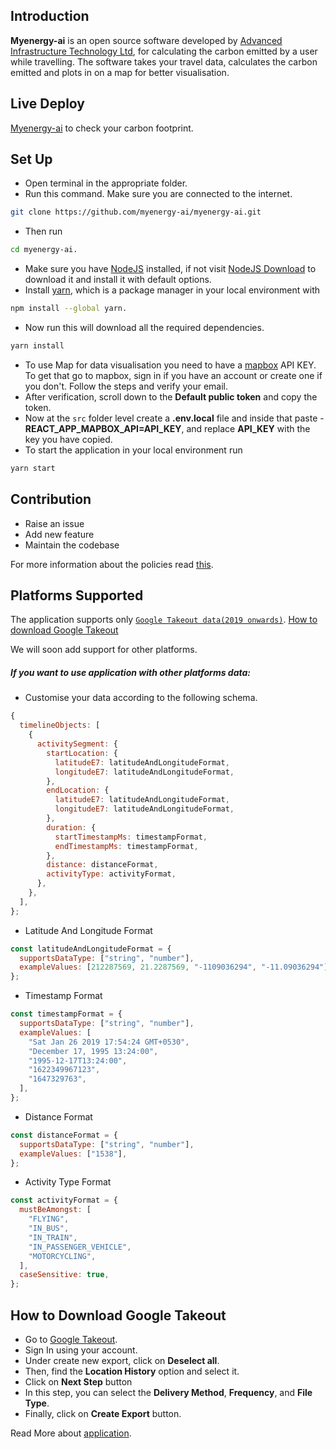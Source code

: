 ## Introduction

**Myenergy-ai** is an open source software developed by [Advanced Infrastructure Technology Ltd](https://www.advanced-infrastructure.co.uk/), for calculating the carbon emitted by a user while travelling. The software takes your travel data, calculates the carbon emitted and plots in on a map for better visualisation.

## Live Deploy

[Myenergy-ai](https://myenergy-ai.web.app/) to check your carbon footprint.

## Set Up

- Open terminal in the appropriate folder.
- Run this command. Make sure you are connected to the internet.

```sh
git clone https://github.com/myenergy-ai/myenergy-ai.git
```

- Then run

```sh
cd myenergy-ai.
```

- Make sure you have [NodeJS](https://nodejs.org/en/) installed, if not visit [NodeJS Download](https://nodejs.org/en/) to download it and install it with default options.
- Install [yarn](https://yarnpkg.com/), which is a package manager in your local environment with

```sh
npm install --global yarn.
```

- Now run this will download all the required dependencies.

```sh
yarn install
```

- To use Map for data visualisation you need to have a [mapbox](https://www.mapbox.com/) API KEY. To get that go to mapbox, sign in if you have an account or create one if you don't. Follow the steps and verify your email.
- After verification, scroll down to the **Default public token** and copy the token.
- Now at the `src` folder level create a **.env.local** file and inside that paste - **REACT_APP_MAPBOX_API=API_KEY**, and replace **API_KEY** with the key you have copied.
- To start the application in your local environment run

```sh
yarn start
```

## Contribution

- Raise an issue
- Add new feature
- Maintain the codebase

For more information about the policies read [this](https://github.com/myenergy-ai/myenergy-ai/blob/master/CONTRIBUTING.md).

## Platforms Supported

The application supports only [`Google Takeout data(2019 onwards)`](https://takeout.google.com/settings/takeout).
[How to download Google Takeout](https://github.com/myenergy-ai/myenergy-ai/blob/dev/README.md#How-to-Download-Google-Takeout)

We will soon add support for other platforms.

##### If you want to use application with other platforms data:

- Customise your data according to the following schema.

```js
{
  timelineObjects: [
    {
      activitySegment: {
        startLocation: {
          latitudeE7: latitudeAndLongitudeFormat,
          longitudeE7: latitudeAndLongitudeFormat,
        },
        endLocation: {
          latitudeE7: latitudeAndLongitudeFormat,
          longitudeE7: latitudeAndLongitudeFormat,
        },
        duration: {
          startTimestampMs: timestampFormat,
          endTimestampMs: timestampFormat,
        },
        distance: distanceFormat,
        activityType: activityFormat,
      },
    },
  ],
};
```

- Latitude And Longitude Format

```js
const latitudeAndLongitudeFormat = {
  supportsDataType: ["string", "number"],
  exampleValues: [212287569, 21.2287569, "-1109036294", "-11.09036294"],
};
```

- Timestamp Format

```js
const timestampFormat = {
  supportsDataType: ["string", "number"],
  exampleValues: [
    "Sat Jan 26 2019 17:54:24 GMT+0530",
    "December 17, 1995 13:24:00",
    "1995-12-17T13:24:00",
    "1622349967123",
    "1647329763",
  ],
};
```

- Distance Format

```js
const distanceFormat = {
  supportsDataType: ["string", "number"],
  exampleValues: ["1538"],
};
```

- Activity Type Format

```js
const activityFormat = {
  mustBeAmongst: [
    "FLYING",
    "IN_BUS",
    "IN_TRAIN",
    "IN_PASSENGER_VEHICLE",
    "MOTORCYCLING",
  ],
  caseSensitive: true,
};
```

## How to Download Google Takeout

- Go to [Google Takeout](https://takeout.google.com/settings/takeout).
- Sign In using your account.
- Under create new export, click on **Deselect all**.
- Then, find the **Location History** option and select it.
- Click on **Next Step** button
- In this step, you can select the **Delivery Method**, **Frequency**, and **File Type**.
- Finally, click on **Create Export** button.

Read More about [application](https://myenergy-ai.github.io/myenergy-ai/).

